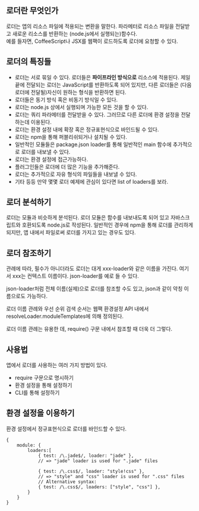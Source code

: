 ## 로더란 무엇인가  
로더는 앱의 리소스 파일에 적용되는 변환을 말한다. 파라메터로 리소스 파일을 전달받고 새로운 리소스를 반환하는 (node.js에서 실행되는)함수다.  
예를 들자면, CoffeeScript나 JSX를 웹팩이 로드하도록 로더에 요청할 수 있다.  

## 로더의 특징들
* 로더는 서로 묶일 수 있다. 로더들은 **파이프라인 방식으로** 리소스에 적용된다. 
  제일 끝에 전달되는 로더는 JavaScript를 반환하도록 되어 있지만, 
  다른 로더들은 (다음 로더에 전달될)자신이 원하는 형식을 반환하면 된다.
* 로더들은 동기 방식 혹은 비동기 방식일 수 있다.
* 로더는 node.js 상에서 실행되며 가능한 모든 것을 할 수 있다.
* 로더는 쿼리 파라메터를 전달받을 수 있다. 그러므로 다른 로더에 환경 설정을 전달하는데 이용된다.
* 로더는 환경 설정 내에 확장 혹은 정규표현식으로 바인드될 수 있다.
* 로더는 npm을 통해 퍼블리쉬되거나 설치될 수 있다.
* 일반적인 모듈들은 package.json loader를 통해 일반적인 main 함수에 추가적으로 로더를 내보낼 수 있다.
* 로더는 환경 설정에 접근가능하다.
* 플러그인들은 로더에 더 많은 기능을 추가해준다.
* 로더는 추가적으로 자유 형식의 파일들을 내보낼 수 있다.
* 기타 등등
만약 몇몇 로더 예제에 관심이 있다면 list of loaders를 보라.

## 로더 분석하기
로더는 모듈과 비슷하게 분석된다. 로더 모듈은 함수를 내보내도록 되어 있고 자바스크립트와 호환되도록 node.js로 작성된다. 
일반적인 경우에 npm을 통해 로더를 관리하게 되지만, 앱 내에서 파일로써 로더를 가지고 있는 경우도 있다.
  
## 로더 참조하기
관례에 따라, 필수가 아니더라도 로더는 대게 xxx-loader와 같은 이름을 가진다. 여기서 xxx는 컨텍스트 이름이다. 
json-loader를 예로 들 수 있다.  
  
json-loader처럼 전체 이름(실제)으로 로더를 참조할 수도 있고, json과 같이 약칭 이름으로도 가능하다.  
   
로더 이름 관례와 우선 순위 검색 순서는 웹팩 환경설정 API 내에서 resolveLoader.moduleTemplates에 의해 정의된다.  
  
로더 이름 관례는 유용한 데, require() 구문 내에서 참조할 때 더욱 더 그렇다.  
  
## 사용법  
앱에서 로더를 사용하는 여러 가지 방법이 있다.  

* require 구문으로 명시하기
* 환경 설정을 통해 설정하기
* CLI를 통해 설정하기  

## 환경 설정을 이용하기
환경 설정에서 정규표현식으로 로더를 바인드할 수 있다.

    {
        module: {
            loaders:[
                { test: /\.jade$/, loader: "jade" },
                // => "jade" loader is used for ".jade" files
             
                { test: /\.css$/, loader: "style!css" },
                // => "style" and "css" loader is used for ".css" files
                // Alternative syntax:
                { test: /\.css$/, loaders: ["style", "css"] },
            }
        }
    }
    
    